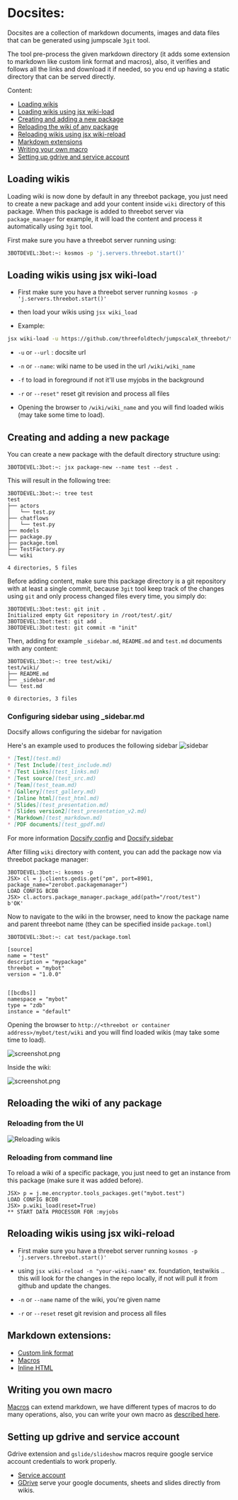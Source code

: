 # Docsites:

Docsites are a collection of markdown documents, images and data files that can be generated using jumpscale `3git` tool.

The tool pre-process the given markdown directory (it adds some extension to markdown like custom link format and macros), also, it verifies and follows all the links and download it if needed, so you end up having a static directory that can be served directly.

Content:

* [Loading wikis](#loading-wikis)
* [Loading wikis using jsx wiki-load](#Loading-wikis-using-jsx-wiki-load)
* [Creating and adding a new package](#creating-and-adding-a-new-package)
* [Reloading the wiki of any package](#reloading-the-wiki-of-any-package)
* [Reloading wikis using jsx wiki-reload](#reloading-wikis-using-jsx-wiki-reload)
* [Markdown extensions](#markdown-extensions)
* [Writing your own macro](#writing-you-own-macro)
* [Setting up gdrive and service account](#setting-up-gdrive-and-service-account)

## Loading wikis

Loading wiki is now done by default in any threebot package, you just need to create a new package and add your content inside `wiki` directory of this package. When this package is added to threebot server via `package_manager` for example, it will load the content and process it automatically using `3git` tool.

First make sure you have a threebot server running using:

```bash
3BOTDEVEL:3bot:~: kosmos -p 'j.servers.threebot.start()'
```

## Loading wikis using jsx wiki-load

* First make sure you have a threebot server running `kosmos -p 'j.servers.threebot.start()'`
* then load your wikis using `jsx wiki_load`

* Example:

```bash
jsx wiki-load -u https://github.com/threefoldtech/jumpscaleX_threebot/tree/development/docs/wikis/examples/docs -n examples -f
```

- `-u` or `--url` : docsite url
- `-n` or `--name`: wiki name to be used in the url `/wiki/wiki_name`
- `-f` to load in foreground if not it'll use myjobs in the background
- `-r` or `--reset"` reset git revision and process all files

- Opening the browser to `/wiki/wiki_name` and you will find loaded wikis (may take some time to load).

## Creating and adding a new package

You can create a new package with the default directory structure using:

```
3BOTDEVEL:3bot:~: jsx package-new --name test --dest .
```

This will result in the following tree:

```
3BOTDEVEL:3bot:~: tree test
test
├── actors
│   └── test.py
├── chatflows
│   └── test.py
├── models
├── package.py
├── package.toml
├── TestFactory.py
└── wiki

4 directories, 5 files
```

Before adding content, make sure this package directory is a git repository with at least a single commit, because `3git` tool keep track of the changes using `git` and only process changed files every time, you simply do:

```
3BOTDEVEL:3bot:test: git init .
Initialized empty Git repository in /root/test/.git/
3BOTDEVEL:3bot:test: git add .
3BOTDEVEL:3bot:test: git commit -m "init"
```

Then, adding for example `_sidebar.md`, `README.md` and `test.md` documents with any content:

```
3BOTDEVEL:3bot:~: tree test/wiki/
test/wiki/
├── README.md
├── _sidebar.md
└── test.md

0 directories, 3 files
```

### Configuring sidebar using _sidebar.md
Docsify allows configuring the sidebar for navigation

Here's an example used to produces the following sidebar
![sidebar](../images/sidebar.png)


```markdown
* [Test](test.md)
* [Test Include](test_include.md)
* [Test Links](test_links.md)
* [Test source](test_src.md)
* [Team](test_team.md)
* [Gallery](test_gallery.md)
* [Inline html](test_html.md)
* [Slides](test_presentation.md)
* [Slides version2](test_presentation_v2.md)
* [Markdown](test_markdown.md)
* [PDF documents](test_gpdf.md)

```


For more information  [Docsify config](https://docsify.now.sh/configuration) and [Docsify sidebar](https://docsify.now.sh/more-pages?id=sidebar)


After filling `wiki` directory with content, you can add the package now via threebot package manager:

```
3BOTDEVEL:3bot:~: kosmos -p
JSX> cl = j.clients.gedis.get("pm", port=8901, package_name="zerobot.packagemanager")
LOAD CONFIG BCDB
JSX> cl.actors.package_manager.package_add(path="/root/test")
b'OK'
```

Now to navigate to the wiki in the browser, need to know the package name and parent threebot name (they can be specified inside `package.toml`)

```
3BOTDEVEL:3bot:~: cat test/package.toml

[source]
name = "test"
description = "mypackage"
threebot = "mybot"
version = "1.0.0"


[[bcdbs]]
namespace = "mybot"
type = "zdb"
instance = "default"
```

Opening the browser to `http://<threebot or container address>/mybot/test/wiki` and you will find loaded wikis (may take some time to load).

![screenshot.png](images/wikis_home.png)

Inside the wiki:

![screenshot.png](images/wiki_sample.png)


## Reloading the wiki of any package

### Reloading from the UI
![Reloading wikis](../images/wikireload.png)

### Reloading from command line

To reload a wiki of a specific package, you just need to get an instance from this package (make sure it was added before).

```
JSX> p = j.me.encryptor.tools_packages.get("mybot.test")
LOAD CONFIG BCDB
JSX> p.wiki_load(reset=True)
** START DATA PROCESSOR FOR :myjobs
```

## Reloading wikis using jsx wiki-reload

- First make sure you have a threebot server running `kosmos -p 'j.servers.threebot.start()'`

- using `jsx wiki-reload -n "your-wiki-name"` ex. foundation, testwikis .. this will look for the changes in the repo locally, if not will pull it from github and update the changes.

- `-n` or `--name` name of the wiki, you're given name
- `-r` or `--reset` reset git revision and process all files

## Markdown extensions:

* [Custom link format](../links.md)
* [Macros](../macro/)
* [Inline HTML](../html.md)

## Writing you own macro
[Macros](../macro) can extend markdown, we have different types of macros to do many operations, also, you can write your own macro as [described here](macro.md).

## Setting up gdrive and service account

Gdrive extension and `gslide/slideshow` macros require google service account credentials to work properly.

* [Service account](service_account.md)
* [GDrive](gdrive.md) serve your google documents, sheets and slides directly from wikis.
